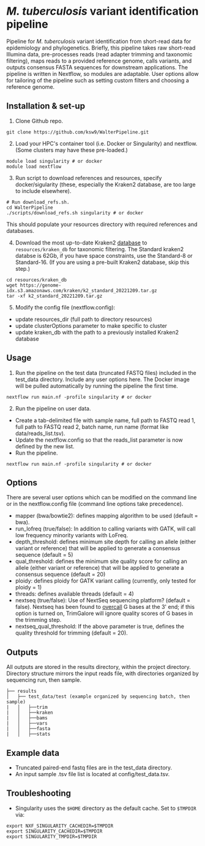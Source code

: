 # *M. tuberculosis*  variant identification pipeline

Pipeline for *M. tuberculosis* variant identification from short-read data for epidemiology and phylogenetics. Briefly, this pipeline takes raw short-read Illumina data, pre-processes reads (read adapter trimming and taxonomic filtering), maps reads to a provided reference genome, calls variants, and outputs consensus FASTA sequences for downstream applications. The pipeline is written in Nextflow, so modules are adaptable. User options allow for tailoring of the pipeline such as setting custom filters and choosing a reference genome.

## Installation & set-up

1. Clone Github repo.
```
git clone https://github.com/ksw9/WalterPipeline.git
```

2. Load your HPC's container tool (i.e. Docker or Singularity) and nextflow. (Some clusters may have these pre-loaded.)
```
module load singularity # or docker
module load nextflow
```

3. Run script to download references and resources, specify docker/sigularity (these, especially the Kraken2 database, are too large to include elsewhere). 
```
# Run download_refs.sh.
cd WalterPipeline 
./scripts/download_refs.sh singularity # or docker
```
This should populate your resources directory with required references and databases.

4. Download the most up-to-date Kraken2 [database](https://benlangmead.github.io/aws-indexes/k2) to `resources/kraken_db` for taxonomic filtering. The Standard kraken2 databse is 62Gb, if you have space constraints, use the Standard-8 or Standard-16. (If you are using a pre-built Kraken2 database, skip this step.)
```
cd resources/kraken_db
wget https://genome-idx.s3.amazonaws.com/kraken/k2_standard_20221209.tar.gz 
tar -xf k2_standard_20221209.tar.gz 
```

5. Modify the config file (nextflow.config):
  - update resources_dir (full path to directory resources)
  - update clusterOptions parameter to make specific to cluster
  - update kraken_db with the path to a previously installed Kraken2 database

## Usage
1. Run the pipeline on the test data (truncated FASTQ files) included in the test_data directory. Include any user options here. The Docker image will be pulled automatically by running the pipeline the first time.
```
nextflow run main.nf -profile singularity # or docker
```

2. Run the pipeline on user data. 
  - Create a tab-delimited file with sample name, full path to FASTQ read 1, full path to FASTQ read 2, batch name, run name (format like data/reads_list.tsv). 
  - Update the nextflow.config so that the reads_list parameter is now defined by the new list. 
  - Run the pipeline.
```
nextflow run main.nf -profile singularity # or docker
```

## Options

There are several user options which can be modified on the command line or in the nextflow.config file (command line options take precedence).
- mapper (bwa/bowtie2): defines mapping algorithm to be used (default = bwa).
- run_lofreq (true/false): In addition to calling variants with GATK, will call low frequency minority variants with LoFreq.
- depth_threshold: defines minimum site depth for calling an allele (either variant or reference) that will be applied to generate a consensus sequence (default = 5)
- qual_threshold: defines the minimum site quality score for calling an allele (either variant or reference) that will be applied to generate a consensus sequence (default = 20)
- ploidy: defines ploidy for GATK variant calling (currently, only tested for ploidy = 1)
- threads: defines available threads (default = 4)
- nextseq (true/false): Use of NextSeq sequencing platform? (default = false). Nextseq has been found to [overcall](https://github.com/FelixKrueger/TrimGalore/blob/master/Docs/Trim_Galore_User_Guide.md) G bases at the 3' end; if this option is turned on, TrimGalore will ignore quality scores of G bases in the trimming step. 
- nextseq_qual_threshold: If the above parameter is true, defines the quality threshold for trimming (default = 20).

## Outputs

All outputs are stored in the results directory, within the project directory. Directory structure mirrors the input reads file, with directories organized by sequencing run, then sample.
```
├── results
│   ├── test_data/test (example organized by sequencing batch, then sample) 
|   │   ├──trim
|   │   ├──kraken
|   │   ├──bams
|   │   ├──vars
|   │   ├──fasta
|   │   ├──stats
```
## Example data

- Truncated paired-end fastq files are in the test_data directory.
- An input sample .tsv file list is located at config/test_data.tsv.

## Troubleshooting

- Singularity uses the `$HOME` directory as the default cache. Set to `$TMPDIR` via: 
``` 
export NXF_SINGULARITY_CACHEDIR=$TMPDIR
export SINGULARITY_CACHEDIR=$TMPDIR
export SINGULARITY_TMPDIR=$TMPDIR
```

